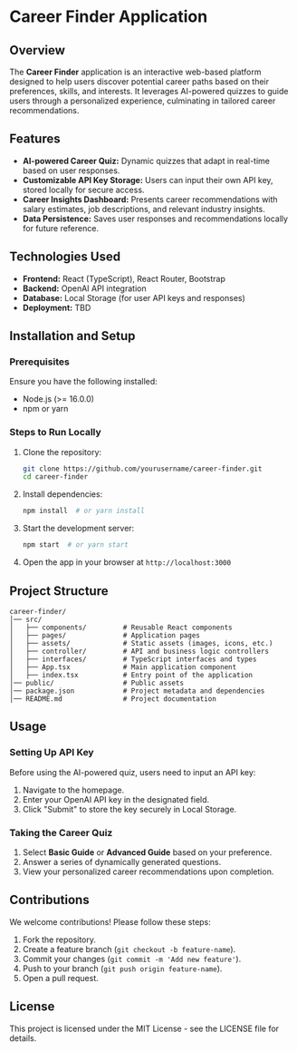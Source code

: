 # Career Finder Application

## Overview
The **Career Finder** application is an interactive web-based platform designed to help users discover potential career paths based on their preferences, skills, and interests. It leverages AI-powered quizzes to guide users through a personalized experience, culminating in tailored career recommendations.

## Features
- **AI-powered Career Quiz:** Dynamic quizzes that adapt in real-time based on user responses.
- **Customizable API Key Storage:** Users can input their own API key, stored locally for secure access.
- **Career Insights Dashboard:** Presents career recommendations with salary estimates, job descriptions, and relevant industry insights.
- **Data Persistence:** Saves user responses and recommendations locally for future reference.

## Technologies Used
- **Frontend:** React (TypeScript), React Router, Bootstrap
- **Backend:** OpenAI API integration
- **Database:** Local Storage (for user API keys and responses)
- **Deployment:** TBD

## Installation and Setup
### Prerequisites
Ensure you have the following installed:
- Node.js (>= 16.0.0)
- npm or yarn

### Steps to Run Locally
1. Clone the repository:
   ```sh
   git clone https://github.com/yourusername/career-finder.git
   cd career-finder
   ```
2. Install dependencies:
   ```sh
   npm install  # or yarn install
   ```
3. Start the development server:
   ```sh
   npm start  # or yarn start
   ```
4. Open the app in your browser at `http://localhost:3000`

## Project Structure
```
career-finder/
│── src/
│   ├── components/         # Reusable React components
│   ├── pages/              # Application pages
│   ├── assets/             # Static assets (images, icons, etc.)
│   ├── controller/         # API and business logic controllers
│   ├── interfaces/         # TypeScript interfaces and types
│   ├── App.tsx             # Main application component
│   ├── index.tsx           # Entry point of the application
│── public/                 # Public assets
│── package.json            # Project metadata and dependencies
│── README.md               # Project documentation
```

## Usage
### Setting Up API Key
Before using the AI-powered quiz, users need to input an API key:
1. Navigate to the homepage.
2. Enter your OpenAI API key in the designated field.
3. Click "Submit" to store the key securely in Local Storage.

### Taking the Career Quiz
1. Select **Basic Guide** or **Advanced Guide** based on your preference.
2. Answer a series of dynamically generated questions.
3. View your personalized career recommendations upon completion.

## Contributions
We welcome contributions! Please follow these steps:
1. Fork the repository.
2. Create a feature branch (`git checkout -b feature-name`).
3. Commit your changes (`git commit -m 'Add new feature'`).
4. Push to your branch (`git push origin feature-name`).
5. Open a pull request.

## License
This project is licensed under the MIT License - see the LICENSE file for details.

